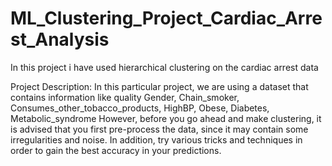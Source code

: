 # ML_Clustering_Project_Cardiac_Arrest_Analysis
In this project i have used hierarchical clustering on the cardiac arrest data

Project Description:
In this particular project, we are using a dataset that contains information like quality Gender, Chain_smoker, Consumes_other_tobacco_products, HighBP, Obese, Diabetes, Metabolic_syndrome
However, before you go ahead and make clustering, it is advised that you first pre-process the data, since it may contain some irregularities and noise.
In addition, try various tricks and techniques in order to gain the best accuracy in your predictions.
